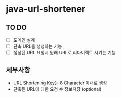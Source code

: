 # java-url-shortener

## TO DO

- [ ] 도메인 설계
- [ ] 단축 URL을 생성하는 기능
- [ ] 생성된 URL 요청시 원래 URL로 리다이렉트 시키는 기능

## 세부사항

- URL Shortening Key는 8 Character 이내로 생성
- 단축된 URL에 대한 요청 수 정보저장 (optional)